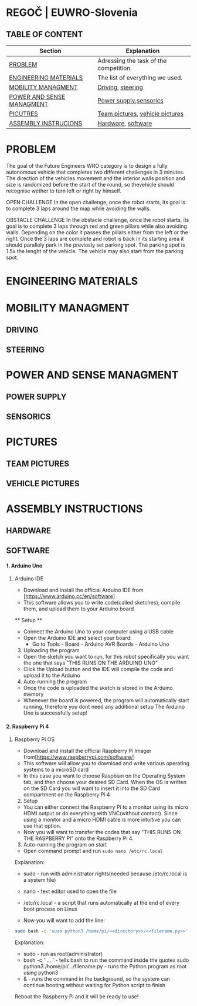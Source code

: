 # REGOČ | EUWRO-Slovenia
## TABLE OF CONTENT

| Section  | Explanation |
| --  | -- | 
| [PROBLEM](#problem)  | Adressing the task of the competition. |
| [ENGINEERING MATERIALS](#engineering-materials)  | The list of everything we used. |
| [MOBILITY MANAGMENT](#mobility-managment)  | [Driving](#driving),  [steering](#steering)| 
| [POWER AND SENSE MANAGMENT](#power-and-sense-managment)  |  [Power supply](#power-supply),[sensorics](#sensorics)  |
| [PICUTRES](#pictures)  |  [Team pictures](#team-pictures), [vehicle pictures](#vehicle-pictures)  |
| [ASSEMBLY INSTRUCIONS ](#assembly-instructions)  |  [Hardware](#hardware), [software](#software)  | 



# PROBLEM
The goal of the Future Engineers WRO category is to design a fully autonomous vehicle that completes two different challenges in 3 minutes. The direction of the vehicles movement and the interior walls position and size
is randomized before the start of the round, so thevehicle should recognise wether to turn left or right by himself. 

OPEN CHALLENGE
In the open challenge, once the robot starts, its goal is to complete 3 laps around the map while avoiding the walls. 

OBSTACLE CHALLENGE 
In the obstacle challenge, once the robot starts, its goal is to complete 3 laps through red and green pillars while also avoiding walls. Depending on the color 
it passes the pillars either from the left or the right. Once the 3 laps are complete and robot is back in its starting area it should parallely park in the previosly set
parking spot. The parking spot is 1.5x the lenght of the vehicle. The vehicle may also start from the parking spot. 

# ENGINEERING MATERIALS

# MOBILITY MANAGMENT
## DRIVING
## STEERING


# POWER AND SENSE MANAGMENT
## POWER SUPPLY
## SENSORICS

# PICTURES
## TEAM PICTURES
## VEHICLE PICTURES

# ASSEMBLY INSTRUCTIONS
## HARDWARE
## SOFTWARE
#### 1. Arduino Uno
1. Arduino IDE
    - Download and install the official Arduino IDE from [https://www.arduino.cc/en/software]
    - This software allows you to write code(called sketches), compile them, and upload them to your Arduino board

    ** Setup **
    - Connect the Arduino Uno to your computer using a USB cable
    - Open the Arduino IDE and select your board:
        - Go to Tools - Board - Arduino AVR Boards - Arduino Uno

    3. Uploading the program
    - Open the sketch you want to run, for this robot specifically you want the one that says "THIS RUNS ON THE ARDUINO UNO"
    - Click the Upload button and the IDE will compile the code and upload it to the Arduino
    
    4. Auto-running the program
    - Once the code is uploaded the sketch is stored in the Arduino memory
    - Whenever the board is powered, the program will automatically start running, therefore you dont need any additional setup
    The Arduino Uno is successfully setup!

#### 2. Raspberry Pi 4
1. Raspberry Pi OS
    - Download and install the official Raspberry Pi Imager from[https://www.raspberrypi.com/software/]
    - This software will allow you to download and write various operating systems to a microSD card
    - In this case you want to choose Raspbian on the Operating System tab, and then choose your desired SD Card. When the OS is written on the SD Card you will want to insert it into the SD Card compartment on the Raspberry Pi 4

    2. Setup
    - You can either connect the Raspberry Pi to a monitor using its micro HDMI output or do everything with VNC(without contact). Since using a monitor and a micro HDMI cable is more intuitive you can use that option.
    - Now you will want to transfer the codes that say "THIS RUNS ON THE RASPBERRY PI" onto the Raspberry Pi 4.

    3. Auto-running the program on start
    - Open command prompt and run `sudo nano /etc/rc.local`
    
    Explanation:
    - sudo - run with administrator rights(needed because /etc/rc.local is a system file)
    - nano - text editor used to open the file
    - /etc/rc.local - a script that runs automatically at the end of every boot process on Linux

    - Now you will want to add the line:
     ```bash
     sudo bash -c 'sudo python3 /home/pi/<<directory>>/<<filename.py>>' &
     ```

    Explanation:
    - sudo - run as root(administrator)
    - bash -c ' ... ' - tells bash to run the command inside the quotes
    sudo python3 /home/pi/.../filename.py - runs the Python program as root using python3
    - & - runs the command in the background, so the system can continue booting without waiting for Python script to finish

    Reboot the Raspberry Pi and it will be ready to use!
